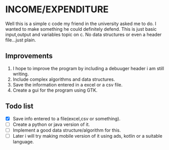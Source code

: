 # INCOME/EXPENDITURE
Well this is a simple c code my friend in the university asked me to do.
I wanted to make something he could definitely defend.
This is just basic input,output and variables topic on c.
No data structures or even a header file...just plain.


## Improvements
1. I hope to improve the program by including a debuuger header i am still writing.
2. Include complex algorithms and data structures.
3. Save the information entered in a excel or a csv file.
4. Create a gui for the program using GTK.

## Todo list

- [x] Save info entered to a file(excel,csv or something).
- [ ] Create a python or java version of it.
- [ ] Implement a good data structure/algorithm for this.
- [ ] Later i will try making mobile version of it using ads, kotlin or a suitable language.
